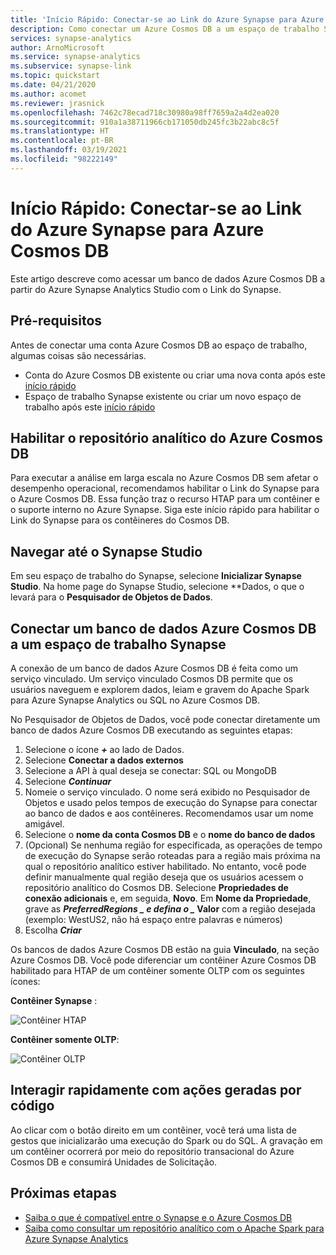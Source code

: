 ```yaml
---
title: 'Início Rápido: Conectar-se ao Link do Azure Synapse para Azure Cosmos DB'
description: Como conectar um Azure Cosmos DB a um espaço de trabalho Synapse com o Link do Synapse
services: synapse-analytics
author: ArnoMicrosoft
ms.service: synapse-analytics
ms.subservice: synapse-link
ms.topic: quickstart
ms.date: 04/21/2020
ms.author: acomet
ms.reviewer: jrasnick
ms.openlocfilehash: 7462c78ecad718c30980a98ff7659a2a4d2ea020
ms.sourcegitcommit: 910a1a38711966cb171050db245fc3b22abc8c5f
ms.translationtype: HT
ms.contentlocale: pt-BR
ms.lasthandoff: 03/19/2021
ms.locfileid: "98222149"
---
```

# <a name="quickstart-connect-to-azure-synapse-link-for-azure-cosmos-db"></a>Início Rápido: Conectar-se ao Link do Azure Synapse para Azure Cosmos DB

Este artigo descreve como acessar um banco de dados Azure Cosmos DB a partir do Azure Synapse Analytics Studio com o Link do Synapse. 

## <a name="prerequisites"></a>Pré-requisitos

Antes de conectar uma conta Azure Cosmos DB ao espaço de trabalho, algumas coisas são necessárias.

* Conta do Azure Cosmos DB existente ou criar uma nova conta após este [início rápido](../cosmos-db/how-to-manage-database-account.md)
* Espaço de trabalho Synapse existente ou criar um novo espaço de trabalho após este [início rápido](./quickstart-create-workspace.md) 

## <a name="enable-azure-cosmos-db-analytical-store"></a>Habilitar o repositório analítico do Azure Cosmos DB

Para executar a análise em larga escala no Azure Cosmos DB sem afetar o desempenho operacional, recomendamos habilitar o Link do Synapse para o Azure Cosmos DB. Essa função traz o recurso HTAP para um contêiner e o suporte interno no Azure Synapse. Siga este início rápido para habilitar o Link do Synapse para os contêineres do Cosmos DB.

## <a name="navigate-to-synapse-studio"></a>Navegar até o Synapse Studio

Em seu espaço de trabalho do Synapse, selecione **Inicializar Synapse Studio**. Na home page do Synapse Studio, selecione **Dados, o que o levará para o **Pesquisador de Objetos de Dados**.

## <a name="connect-an-azure-cosmos-db-database-to-a-synapse-workspace"></a>Conectar um banco de dados Azure Cosmos DB a um espaço de trabalho Synapse

A conexão de um banco de dados Azure Cosmos DB é feita como um serviço vinculado. Um serviço vinculado Cosmos DB permite que os usuários naveguem e explorem dados, leiam e gravem do Apache Spark para Azure Synapse Analytics ou SQL no Azure Cosmos DB.

No Pesquisador de Objetos de Dados, você pode conectar diretamente um banco de dados Azure Cosmos DB executando as seguintes etapas:

1. Selecione o ícone ***+*** ao lado de Dados.
2. Selecione **Conectar a dados externos**
3. Selecione a API à qual deseja se conectar: SQL ou MongoDB
4. Selecione ***Continuar***
5. Nomeie o serviço vinculado. O nome será exibido no Pesquisador de Objetos e usado pelos tempos de execução do Synapse para conectar ao banco de dados e aos contêineres. Recomendamos usar um nome amigável.
6. Selecione o **nome da conta Cosmos DB** e o **nome do banco de dados**
7. (Opcional) Se nenhuma região for especificada, as operações de tempo de execução do Synapse serão roteadas para a região mais próxima na qual o repositório analítico estiver habilitado. No entanto, você pode definir manualmente qual região deseja que os usuários acessem o repositório analítico do Cosmos DB. Selecione **Propriedades de conexão adicionais** e, em seguida, **Novo**. Em **Nome da Propriedade**, grave as **_PreferredRegions_ *_ e defina o _* Valor** com a região desejada (exemplo: WestUS2, não há espaço entre palavras e números)
8. Escolha ***Criar***

Os bancos de dados Azure Cosmos DB estão na guia **Vinculado**, na seção Azure Cosmos DB. Você pode diferenciar um contêiner Azure Cosmos DB habilitado para HTAP de um contêiner somente OLTP com os seguintes ícones:

**Contêiner Synapse** :

![Contêiner HTAP](./media/quickstart-connect-synapse-link-cosmosdb/htap-container.png)

**Contêiner somente OLTP**:

![Contêiner OLTP](./media/quickstart-connect-synapse-link-cosmosdb/oltp-container.png)

## <a name="quickly-interact-with-code-generated-actions"></a>Interagir rapidamente com ações geradas por código

Ao clicar com o botão direito em um contêiner, você terá uma lista de gestos que inicializarão uma execução do Spark ou do SQL. A gravação em um contêiner ocorrerá por meio do repositório transacional do Azure Cosmos DB e consumirá Unidades de Solicitação.  

## <a name="next-steps"></a>Próximas etapas

* [Saiba o que é compatível entre o Synapse e o Azure Cosmos DB](./synapse-link/concept-synapse-link-cosmos-db-support.md)
* [Saiba como consultar um repositório analítico com o Apache Spark para Azure Synapse Analytics](synapse-link/how-to-query-analytical-store-spark.md)